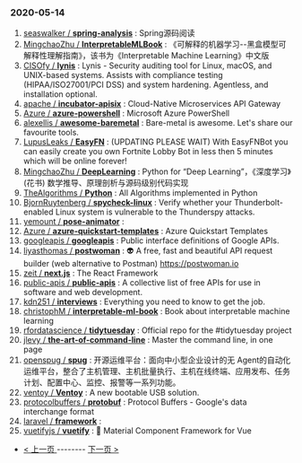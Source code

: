 ### 2020-05-14 
1. [
        seaswalker /
**spring-analysis**](https://github.com/seaswalker/spring-analysis) : Spring源码阅读
1. [
        MingchaoZhu /
**InterpretableMLBook**](https://github.com/MingchaoZhu/InterpretableMLBook) : 《可解释的机器学习--黑盒模型可解释性理解指南》，该书为《Interpretable Machine Learning》中文版
1. [
        CISOfy /
**lynis**](https://github.com/CISOfy/lynis) : Lynis - Security auditing tool for Linux, macOS, and UNIX-based systems. Assists with compliance testing (HIPAA/ISO27001/PCI DSS) and system hardening. Agentless, and installation optional.
1. [
        apache /
**incubator-apisix**](https://github.com/apache/incubator-apisix) : Cloud-Native Microservices API Gateway
1. [
        Azure /
**azure-powershell**](https://github.com/Azure/azure-powershell) : Microsoft Azure PowerShell
1. [
        alexellis /
**awesome-baremetal**](https://github.com/alexellis/awesome-baremetal) : Bare-metal is awesome. Let's share our favourite tools.
1. [
        LupusLeaks /
**EasyFN**](https://github.com/LupusLeaks/EasyFN) : (UPDATING PLEASE WAIT) With EasyFNBot you can easily create you own Fortnite Lobby Bot in less then 5 minutes which will be online forever!
1. [
        MingchaoZhu /
**DeepLearning**](https://github.com/MingchaoZhu/DeepLearning) : Python for “Deep Learning”，《深度学习》(花书) 数学推导、原理剖析与源码级别代码实现
1. [
        TheAlgorithms /
**Python**](https://github.com/TheAlgorithms/Python) : All Algorithms implemented in Python
1. [
        BjornRuytenberg /
**spycheck-linux**](https://github.com/BjornRuytenberg/spycheck-linux) : Verify whether your Thunderbolt-enabled Linux system is vulnerable to the Thunderspy attacks.
1. [
        yemount /
**pose-animator**](https://github.com/yemount/pose-animator) : 
1. [
        Azure /
**azure-quickstart-templates**](https://github.com/Azure/azure-quickstart-templates) : Azure Quickstart Templates
1. [
        googleapis /
**googleapis**](https://github.com/googleapis/googleapis) : Public interface definitions of Google APIs.
1. [
        liyasthomas /
**postwoman**](https://github.com/liyasthomas/postwoman) : 👽 A free, fast and beautiful API request builder (web alternative to Postman) https://postwoman.io
1. [
        zeit /
**next.js**](https://github.com/zeit/next.js) : The React Framework
1. [
        public-apis /
**public-apis**](https://github.com/public-apis/public-apis) : A collective list of free APIs for use in software and web development.
1. [
        kdn251 /
**interviews**](https://github.com/kdn251/interviews) : Everything you need to know to get the job.
1. [
        christophM /
**interpretable-ml-book**](https://github.com/christophM/interpretable-ml-book) : Book about interpretable machine learning
1. [
        rfordatascience /
**tidytuesday**](https://github.com/rfordatascience/tidytuesday) : Official repo for the #tidytuesday project
1. [
        jlevy /
**the-art-of-command-line**](https://github.com/jlevy/the-art-of-command-line) : Master the command line, in one page
1. [
        openspug /
**spug**](https://github.com/openspug/spug) : 开源运维平台：面向中小型企业设计的无 Agent的自动化运维平台，整合了主机管理、主机批量执行、主机在线终端、应用发布、任务计划、配置中心、监控、报警等一系列功能。
1. [
        ventoy /
**Ventoy**](https://github.com/ventoy/Ventoy) : A new bootable USB solution.
1. [
        protocolbuffers /
**protobuf**](https://github.com/protocolbuffers/protobuf) : Protocol Buffers - Google's data interchange format
1. [
        laravel /
**framework**](https://github.com/laravel/framework) : 
1. [
        vuetifyjs /
**vuetify**](https://github.com/vuetifyjs/vuetify) : 🐉 Material Component Framework for Vue 

- [ < 上一页 ](https://github.com/able8/github-trending-daily-record/blob/master/2020-05-13.md) -------- [ 下一页 > ](https://github.com/able8/github-trending-daily-record/blob/master/2020-05-15.md)